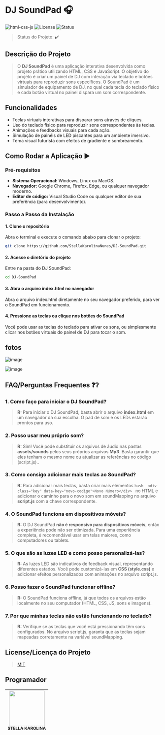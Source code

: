 # DJ SoundPad 🎧

![html-css-js](https://img.shields.io/static/v1?label=HTML%2C%20CSS%20e%20JS&message=web%20dev&color=blue&style=for-the-badge&logo=html5)
![License](http://img.shields.io/static/v1?label=License&message=MIT&color=green&style=for-the-badge)
![Status](http://img.shields.io/static/v1?label=STATUS&message=CONCLUIDO&color=GREEN&style=for-the-badge)
> Status do Projeto: :heavy_check_mark:

## Descrição do Projeto

> O **DJ SoundPad** é uma aplicação interativa desenvolvida como projeto prático utilizando HTML, CSS e JavaScript. O objetivo do projeto é criar um painel de DJ com interação via teclado e botões virtuais para reproduzir sons específicos. O SoundPad é um simulador de equipamento de DJ, no qual cada tecla do teclado físico e cada botão virtual no painel dispara um som correspondente. 

## Funcionalidades

- Teclas virtuais interativas para disparar sons através de cliques.
- Uso do teclado físico para reproduzir sons correspondentes às teclas.
- Animações e feedbacks visuais para cada ação.
- Simulação de painéis de LED piscantes para um ambiente imersivo.
- Tema visual futurista com efeitos de gradiente e sombreamento.

## Como Rodar a Aplicação :arrow_forward:

### Pré-requisitos

- **Sistema Operacional:** Windows, Linux ou MacOS.
- **Navegador:** Google Chrome, Firefox, Edge, ou qualquer navegador moderno.
- **Editor de código:** Visual Studio Code ou qualquer editor de sua preferência (para desenvolvimento).
  
### Passo a Passo da Instalação

#### 1. Clone o repositório  
Abra o terminal e execute o comando abaixo para clonar o projeto:  
```bash  
git clone https://github.com/StellaKarolinaNunes/DJ-SoundPad.git  
```

#### 2. Acesse o diretório do projeto
Entre na pasta do DJ SoundPad:
```bash  
cd DJ-SoundPad
```

#### 3. Abra o arquivo index.html no navegador
Abra o arquivo index.html diretamente no seu navegador preferido, para ver o SoundPad em funcionamento.

#### 4. Pressione as teclas ou clique nos botões do SoundPad
Você pode usar as teclas do teclado para ativar os sons, ou simplesmente clicar nos botões virtuais do painel de DJ para tocar o som.

## fotos 

![image](https://github.com/user-attachments/assets/54e34d2a-444a-4f97-bbf8-e9e10dc5d7d7)

![image](https://github.com/user-attachments/assets/ea9f8f5d-d307-4b7e-b8e8-c7f20dcb4bd3)


## FAQ/Perguntas Frequentes ❓❔  

### 1. Como faço para iniciar o DJ SoundPad?
> **R:** Para iniciar o DJ SoundPad, basta abrir o arquivo **index.html** em um navegador da sua escolha. O pad de som e os LEDs estarão prontos para uso.

### 2. Posso usar meu próprio som?
> **R:** Sim! Você pode substituir os arquivos de áudio nas pastas **assets/sounds** pelos seus próprios arquivos **Mp3**. Basta garantir que eles tenham o mesmo nome ou atualizar as referências no código (script.js)..  

### 3.  Como consigo adicionar mais teclas ao SoundPad? 
> **R:** Para adicionar mais teclas, basta criar mais elementos ```bash  <div class="key" data-key="novo-codigo">Novo Número</div> ``` no HTML e adicionar o caminho para o novo som em soundMapping no arquivo **script.js** com a chave correspondente. 

### 4. O SoundPad funciona em dispositivos móveis?
> **R:** O DJ SoundPad **não é responsivo para dispositivos móveis**, então a experiência pode não ser otimizada. Para uma experiência completa, é recomendável usar em telas maiores, como computadores ou tablets.

### 5. O que são as luzes LED e como posso personalizá-las?  
> **R:** As luzes LED são indicativos de feedback visual, representando diferentes estados. Você pode customizá-las em **CSS (style.css)** e adicionar efeitos personalizados com animações no arquivo script.js.

### 6. Posso fazer o SoundPad funcionar offline?
> **R:** O SoundPad funciona offline, já que todos os arquivos estão localmente no seu computador (HTML, CSS, JS, sons e imagens).  

### 7. Por que minhas teclas não estão funcionando no teclado?
> **R:** Verifique se as teclas que você está pressionando têm sons configurados. No arquivo script.js, garanta que as teclas sejam mapeadas corretamente na variável soundMapping.


## License/Licença do Projeto  

> [MIT](./License)

## Programador


| [<img loading="lazy" src="https://github.com/StellaKarolinaNunes.png" width="115"><br><sub>STELLA KAROLINA</sub>](https://github.com/StellaKarolinaNunes) |
| :---: |



